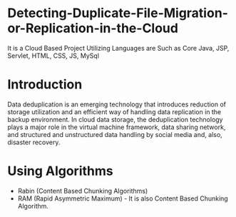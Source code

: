 # Detecting-Duplicate-File-Migration-or-Replication-in-the-Cloud
It is a Cloud Based Project Utilizing Languages are Such as Core Java, JSP, Servlet, HTML, CSS, JS, MySql

# Introduction
Data deduplication is an emerging technology that introduces reduction of storage utilization and an efficient way of handling data replication in the backup environment. 
In cloud data storage, the deduplication technology plays a major role in the virtual machine framework, data sharing network, and structured and unstructured data handling by social media and, also, disaster recovery.

# Using Algorithms
- Rabin (Content Based Chunking Algorithms)
- RAM (Rapid Asymmetric Maximum) - It is also Content Based Chunking Algorithm.
